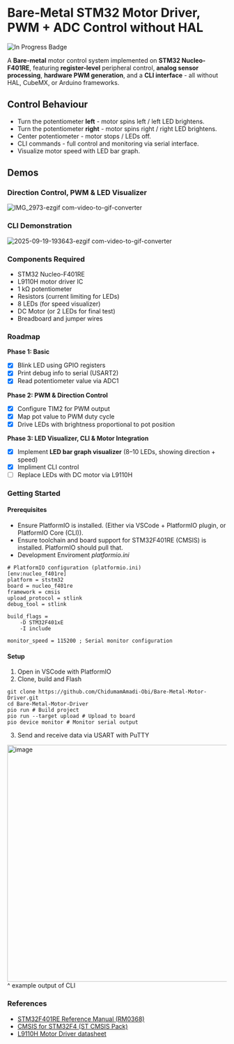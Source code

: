 # Bare-Metal STM32 Motor Driver, PWM + ADC Control without HAL
![In Progress Badge](https://img.shields.io/badge/status-in%20progress-orange)  

A **Bare-metal** motor control system implemented on **STM32 Nucleo-F401RE**, featuring **register-level** peripheral control, **analog sensor processing**, **hardware PWM generation**, and a **CLI interface** - all without HAL, CubeMX, or Arduino frameworks.

## Control Behaviour 
* Turn the potentiometer **left** - motor spins left / left LED brightens.
* Turn the potentiometer **right** - motor spins right / right LED brightens.
* Center potentiometer - motor stops / LEDs off.
* CLI commands - full control and monitoring via serial interface.
* Visualize motor speed with LED bar graph.

## Demos 
### Direction Control, PWM & LED Visualizer
![IMG_2973-ezgif com-video-to-gif-converter](https://github.com/user-attachments/assets/e9ab0777-c68f-48c7-974d-36f4139dba0c)

### CLI Demonstration
![2025-09-19-193643-ezgif com-video-to-gif-converter](https://github.com/user-attachments/assets/b5bf2980-ab52-4334-b76e-ebab79aabcd2)

### Components Required
* STM32 Nucleo-F401RE
* L9110H motor driver IC
* 1 kΩ potentiometer
* Resistors (current limiting for LEDs)
* 8 LEDs (for speed visualizer)
* DC Motor (or 2 LEDs for final test)
* Breadboard and jumper wires

### Roadmap
**Phase 1: Basic**
 - [x]  Blink LED using GPIO registers
 - [x]  Print debug info to serial (USART2)
 - [x]  Read potentiometer value via ADC1

**Phase 2: PWM & Direction Control**
 - [x] Configure TIM2 for PWM output
 - [x] Map pot value to PWM duty cycle
 - [x] Drive LEDs with brightness proportional to pot position

**Phase 3: LED Visualizer, CLI & Motor Integration**
 - [x] Implement **LED bar graph visualizer** (8–10 LEDs, showing direction + speed)
 - [x] Impliment CLI control
 - [ ] Replace LEDs with DC motor via L9110H  

### Getting Started

#### Prerequisites
* Ensure PlatformIO is installed. (Either via VSCode + PlatformIO plugin, or PlatformIO Core (CLI)).
* Ensure toolchain and board support for STM32F401RE (CMSIS) is installed. PlatformIO should pull that.
* Development Enviroment *platformio.ini*
```
# PlatformIO configuration (platformio.ini)
[env:nucleo_f401re]
platform = ststm32
board = nucleo_f401re
framework = cmsis
upload_protocol = stlink
debug_tool = stlink

build_flags = 
    -D STM32F401xE
    -I include

monitor_speed = 115200 ; Serial monitor configuration
```

#### Setup
1) Open in VSCode with PlatformIO
2) Clone, build and Flash
```
git clone https://github.com/ChidumamAmadi-Obi/Bare-Metal-Motor-Driver.git
cd Bare-Metal-Motor-Driver
pio run # Build project
pio run --target upload # Upload to board
pio device monitor # Monitor serial output
```
3) Send and receive data via USART with PuTTY
<img width="1919" height="544" alt="image" src="https://github.com/user-attachments/assets/b99d3a66-4c1f-478a-8ddf-148e24acd968" />
 ^ example output of CLI

### References
* [STM32F401RE Reference Manual (RM0368)](https://www.st.com/resource/en/reference_manual/rm0368-stm32f401xbc-and-stm32f401xde-advanced-armbased-32bit-mcus-stmicroelectronics.pdf)
* [CMSIS for STM32F4 (ST CMSIS Pack)](https://github.com/STMicroelectronics/cmsis-device-f4)
* [L9110H Motor Driver datasheet](https://cdn-shop.adafruit.com/product-files/4489/4489_datasheet-l9110.pdf)

